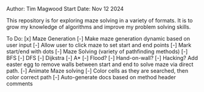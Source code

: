Author:         Tim Magwood
Start Date:     Nov 12 2024

This repository is for exploring maze solving in a variety of formats.
It is to grow my knowledge of algorithms and improve my problem solving skills.

To Do:
[x] Maze Generation
    [-] Make maze generation dynamic based on user input
    [-] Allow user to click maze to set start and end points
        [-] Mark start/end with dots
[-] Maze Solving (variety of pathfinding methods)
    [-] BFS
    [-] DFS
    [-] Dijkstra
    [-] A*
    [-] Flood?
    [-] Hand-on-wall?
    [-] Hacking? Add easter egg to remove walls between start and end to solve maze via direct path.
[-] Animate Maze solving
    [-] Color cells as they are searched, then color correct path
[-] Auto-generate docs based on method header comments